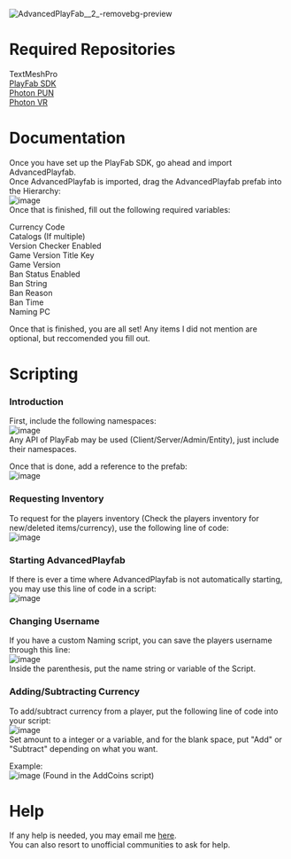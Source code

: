 ![AdvancedPlayFab__2_-removebg-preview](https://user-images.githubusercontent.com/125162270/231316691-fdf08a86-1339-4960-b28e-a8f5d64ba26a.png)

# Required Repositories
TextMeshPro  
[PlayFab SDK](https://github.com/PlayFab/UnitySDK)  
[Photon PUN](https://assetstore.unity.com/packages/tools/network/pun-2-free-119922)  
[Photon VR](https://github.com/fchb1239/PhotonVR)

# Documentation
Once you have set up the PlayFab SDK, go ahead and import AdvancedPlayfab.  
Once AdvancedPlayfab is imported, drag the AdvancedPlayfab prefab into the Hierarchy:  
![image](https://github.com/Japiter/AdvancedPlayfab/assets/125162270/82573f92-11fb-4d66-bca3-5a3110f8a532)  
Once that is finished, fill out the following required variables:  

Currency Code  
Catalogs (If multiple)  
Version Checker Enabled  
Game Version Title Key  
Game Version  
Ban Status Enabled  
Ban String  
Ban Reason  
Ban Time  
Naming PC  

Once that is finished, you are all set! Any items I did not mention are optional, but reccomended you fill out.

# Scripting
### Introduction
First, include the following namespaces:  
![image](https://github.com/Japiter/AdvancedPlayfab/assets/125162270/2163817a-1426-4c4f-a50e-0ce33afccee4)  
Any API of PlayFab may be used (Client/Server/Admin/Entity), just include their namespaces.  

Once that is done, add a reference to the prefab:  
![image](https://github.com/Japiter/AdvancedPlayfab/assets/125162270/322b04d0-a31e-41a0-a828-2f4d34955aa1)

### Requesting Inventory
To request for the players inventory (Check the players inventory for new/deleted items/currency), use the following line of code:  
![image](https://github.com/Japiter/AdvancedPlayfab/assets/125162270/3a811810-ab3e-4c37-8590-e69b7c1a5439)

### Starting AdvancedPlayfab
If there is ever a time where AdvancedPlayfab is not automatically starting, you may use this line of code in a script:  
![image](https://github.com/Japiter/AdvancedPlayfab/assets/125162270/b2b0e9b3-66ec-4382-9408-d8b1e3f068c8)

### Changing Username
If you have a custom Naming script, you can save the players username through this line:  
![image](https://github.com/Japiter/AdvancedPlayfab/assets/125162270/cacf26ed-5a1e-4496-84e9-5f39edfcb9fe)  
Inside the parenthesis, put the name string or variable of the Script.

### Adding/Subtracting Currency
To add/subtract currency from a player, put the following line of code into your script:  
![image](https://github.com/SolarisDev09/AdvancedPlayfab/assets/125162270/8f27e1d7-84ae-4b77-895e-ffad249ce6ab)  
Set amount to a integer or a variable, and for the blank space, put "Add" or "Subtract" depending on what you want.  

Example:  
![image](https://github.com/SolarisDev09/AdvancedPlayfab/assets/125162270/ab986f18-0955-4610-bda6-2c186fcb3b4b) (Found in the AddCoins script)



# Help
If any help is needed, you may email me [here](mailto:advancedplayfab@gmail.com).  
You can also resort to unofficial communities to ask for help.
